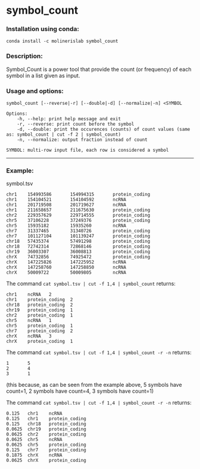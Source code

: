 # symbol_count

### Installation using conda:
```conda install -c molinerislab symbol_count```

### Description:
Symbol_Count is a power tool that provide the count (or frequency) of each symbol in a list given as input.

### Usage and options:
```
symbol_count [--reverse|-r] [--double|-d] [--normalize|-n] <SYMBOL

Options:
    -h, --help: print help message and exit
    -r, --reverse: print count before the symbol
    -d, --double: print the occurences (counts) of count values (same as: symbol_count | cut -f 2 | symbol_count)
    -n, --normalize: output fraction instead of count

SYMBOL: multi-row input file, each row is considered a symbol
```

______________________________

### Example:
symbol.tsv
```
chr1    154993586       154994315       protein_coding
chr1    154104521       154104592       ncRNA
chr1    201719508       201719627       ncRNA
chr1    211658657       211675630       protein_coding
chr2    229357629       229714555       protein_coding
chr5    37106228        37249376        protein_coding
chr5    15935182        15935260        ncRNA
chr7    31337465        31340726        protein_coding
chr7    101127104       101139247       protein_coding
chr18   57435374        57491298        protein_coding
chr18   72742314        72868146        protein_coding
chr19   36003307        36008813        protein_coding
chrX    74732856        74925472        protein_coding
chrX    147225826       147225952       ncRNA
chrX    147258760       147258850       ncRNA
chrX    50009722        50009805        ncRNA
```

The command ```cat symbol.tsv | cut -f 1,4 | symbol_count``` returns:
```
chr1    ncRNA   2
chr1    protein_coding  2
chr18   protein_coding  2
chr19   protein_coding  1
chr2    protein_coding  1
chr5    ncRNA   1
chr5    protein_coding  1
chr7    protein_coding  2
chrX    ncRNA   3
chrX    protein_coding  1
```

The command ```cat symbol.tsv | cut -f 1,4 | symbol_count -r -n``` returns:
```
1       5
2       4
3       1
```
(this because, as can be seen from the example above, 5 symbols have count=1, 2 symbols have count=4, 3 symbols have count=1)

The command ```cat symbol.tsv | cut -f 1,4 | symbol_count -r -n``` returns:
```
0.125   chr1    ncRNA
0.125   chr1    protein_coding
0.125   chr18   protein_coding
0.0625  chr19   protein_coding
0.0625  chr2    protein_coding
0.0625  chr5    ncRNA
0.0625  chr5    protein_coding
0.125   chr7    protein_coding
0.1875  chrX    ncRNA
0.0625  chrX    protein_coding
```
